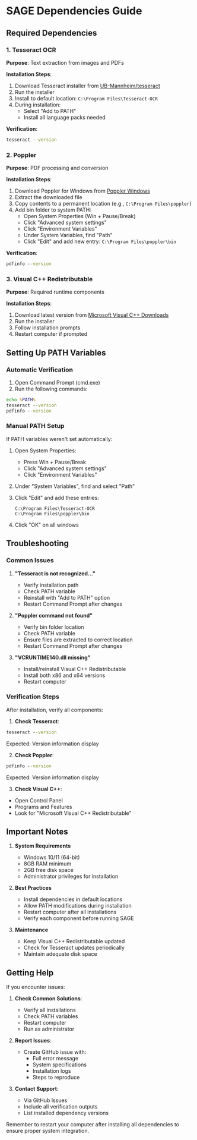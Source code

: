 # SAGE Dependencies Guide

## Required Dependencies

### 1. Tesseract OCR
**Purpose**: Text extraction from images and PDFs

**Installation Steps**:
1. Download Tesseract installer from [UB-Mannheim/tesseract](https://github.com/UB-Mannheim/tesseract/wiki)
2. Run the installer
3. Install to default location: `C:\Program Files\Tesseract-OCR`
4. During installation:
   - Select "Add to PATH"
   - Install all language packs needed

**Verification**:
```cmd
tesseract --version
```

### 2. Poppler
**Purpose**: PDF processing and conversion

**Installation Steps**:
1. Download Poppler for Windows from [Poppler Windows](http://blog.alivate.com.au/poppler-windows/)
2. Extract the downloaded file
3. Copy contents to a permanent location (e.g., `C:\Program Files\poppler`)
4. Add bin folder to system PATH:
   - Open System Properties (Win + Pause/Break)
   - Click "Advanced system settings"
   - Click "Environment Variables"
   - Under System Variables, find "Path"
   - Click "Edit" and add new entry: `C:\Program Files\poppler\bin`

**Verification**:
```cmd
pdfinfo --version
```

### 3. Visual C++ Redistributable
**Purpose**: Required runtime components

**Installation Steps**:
1. Download latest version from [Microsoft Visual C++ Downloads](https://learn.microsoft.com/en-us/cpp/windows/latest-supported-vc-redist)
2. Run the installer
3. Follow installation prompts
4. Restart computer if prompted

## Setting Up PATH Variables

### Automatic Verification
1. Open Command Prompt (cmd.exe)
2. Run the following commands:
```cmd
echo %PATH%
tesseract --version
pdfinfo --version
```

### Manual PATH Setup
If PATH variables weren't set automatically:

1. Open System Properties:
   - Press Win + Pause/Break
   - Click "Advanced system settings"
   - Click "Environment Variables"

2. Under "System Variables", find and select "Path"

3. Click "Edit" and add these entries:
   ```
   C:\Program Files\Tesseract-OCR
   C:\Program Files\poppler\bin
   ```

4. Click "OK" on all windows

## Troubleshooting

### Common Issues

1. **"Tesseract is not recognized..."**
   - Verify installation path
   - Check PATH variable
   - Reinstall with "Add to PATH" option
   - Restart Command Prompt after changes

2. **"Poppler command not found"**
   - Verify bin folder location
   - Check PATH variable
   - Ensure files are extracted to correct location
   - Restart Command Prompt after changes

3. **"VCRUNTIME140.dll missing"**
   - Install/reinstall Visual C++ Redistributable
   - Install both x86 and x64 versions
   - Restart computer

### Verification Steps

After installation, verify all components:

1. **Check Tesseract**:
```cmd
tesseract --version
```
Expected: Version information display

2. **Check Poppler**:
```cmd
pdfinfo --version
```
Expected: Version information display

3. **Check Visual C++**:
- Open Control Panel
- Programs and Features
- Look for "Microsoft Visual C++ Redistributable"

## Important Notes

1. **System Requirements**
   - Windows 10/11 (64-bit)
   - 8GB RAM minimum
   - 2GB free disk space
   - Administrator privileges for installation

2. **Best Practices**
   - Install dependencies in default locations
   - Allow PATH modifications during installation
   - Restart computer after all installations
   - Verify each component before running SAGE

3. **Maintenance**
   - Keep Visual C++ Redistributable updated
   - Check for Tesseract updates periodically
   - Maintain adequate disk space

## Getting Help

If you encounter issues:

1. **Check Common Solutions**:
   - Verify all installations
   - Check PATH variables
   - Restart computer
   - Run as administrator

2. **Report Issues**:
   - Create GitHub issue with:
     - Full error message
     - System specifications
     - Installation logs
     - Steps to reproduce

3. **Contact Support**:
   - Via GitHub Issues
   - Include all verification outputs
   - List installed dependency versions

Remember to restart your computer after installing all dependencies to ensure proper system integration.
